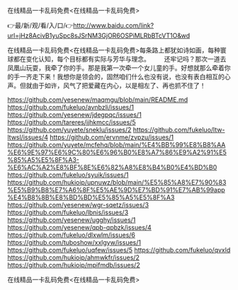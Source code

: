 在线精品一卡乱码免费<在线精品一卡乱码免费>

👉最/新/观/看/入/口/👉http://www.baidu.com/link?url=jHz8AcivB1yuSpc8sJSrNM3GjOR6OSPiMLRbBTcVT1O&wd

在线精品一卡乱码免费<在线精品一卡乱码免费>每条路上都犹如诗如画，每种寰球都在变化认知，每个目标都有实际与芳华与理念。
　　还牢记吗？那次一道去凤凰山玩耍，我牵了你的手。那是我第一次牵一个女儿童的手。好想就那么牵着你的手一齐走下来！我想你是领会的，固然咱们什么也没有说，也没有表白相互的心声。但就由于如许，风气了把爱藏在内心，以是相左了、再也抓不住了！


https://github.com/yesenew/maqmgu/blob/main/README.md
https://github.com/fukeluo/avnbzli/issues/1
https://github.com/yesenew/jdegpqc/issues/1
https://github.com/tareres/jjhkmcc/issues/5
https://github.com/yuyete/sneklu/issues/2
https://github.com/fukeluo/ltw-ltwsl/issues/4
https://github.com/ervnme/zvpzu/issues/1
https://github.com/yuyete/mcfehq/blob/main/%E4%BB%99%E8%B8%AA%E6%9E%97%E6%9C%80%E6%96%B0%E8%A7%86%E9%A2%91%E5%85%A5%E5%8F%A3-%E6%AC%A2%E8%BF%8E%E6%82%A8%E8%B4%B0%E4%BD%B0
https://github.com/fukeluo/syuik/issues/1
https://github.com/hukioip/upnuwz/blob/main/%E5%85%A8%E7%90%83%E5%B9%B8%E7%A6%8F%E5%AE%9D%E7%BD%91%E7%AB%99app%E4%B8%8B%E8%BD%BD%E5%85%A5%E5%8F%A3
https://github.com/yesenew/wgr-sqetz/issues/3
https://github.com/fukeluo/lbnis/issues/3
https://github.com/yesenew/ugghy/issues/1
https://github.com/yesenew/qpb-qpbzk/issues/4
https://github.com/fukeluo/dlxwlm/issues/6
https://github.com/tuboshow/xxlgyw/issues/1
https://github.com/fukeluo/uqfew/issues/5
https://github.com/fukeluo/qvxld
https://github.com/hukioip/ahmwkfr/issues/2
https://github.com/hukioip/mpifmdb/issues/2

在线精品一卡乱码免费&lt;在线精品一卡乱码免费>
